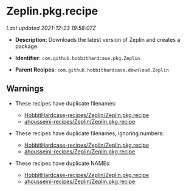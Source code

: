 # Zeplin.pkg.recipe

_Last updated 2021-12-23 19:58:07Z_

- **Description**: Downloads the latest version of Zeplin and creates a package.

- **Identifier**: `com.github.hobbithardcase.pkg.Zeplin`

- **Parent Recipes**: `com.github.hobbithardcase.download.Zeplin`

## Warnings

- These recipes have duplicate filenames:
    - [HobbitHardcase-recipes/Zeplin/Zeplin.pkg.recipe](/autopkg-dupe-tracker/HobbitHardcase-recipes/Zeplin/Zeplin.pkg.recipe)
    - [ahousseini-recipes/Zeplin/Zeplin.pkg.recipe](/autopkg-dupe-tracker/ahousseini-recipes/Zeplin/Zeplin.pkg.recipe)

- These recipes have duplicate filenames, ignoring numbers:
    - [HobbitHardcase-recipes/Zeplin/Zeplin.pkg.recipe](/autopkg-dupe-tracker/HobbitHardcase-recipes/Zeplin/Zeplin.pkg.recipe)
    - [ahousseini-recipes/Zeplin/Zeplin.pkg.recipe](/autopkg-dupe-tracker/ahousseini-recipes/Zeplin/Zeplin.pkg.recipe)

- These recipes have duplicate NAMEs:
    - [HobbitHardcase-recipes/Zeplin/Zeplin.pkg.recipe](/autopkg-dupe-tracker/HobbitHardcase-recipes/Zeplin/Zeplin.pkg.recipe)
    - [ahousseini-recipes/Zeplin/Zeplin.pkg.recipe](/autopkg-dupe-tracker/ahousseini-recipes/Zeplin/Zeplin.pkg.recipe)